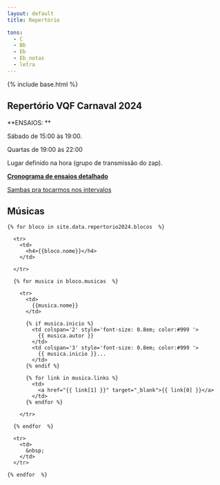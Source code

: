 ```yaml
---
layout: default
title: Repertório

tons:
  - C
  - Bb
  - Eb
  - Eb_notas
  - letra
---
```

{% include base.html %}

<style type="text/css" media="screen">
  td {
    padding: 5px 10px;
  }

  h4 {
    font-size: 1.5em;
    font-weight: bold;
    margin-top:30px;
  }
</style>


## Repertório VQF Carnaval 2024

**ENSAIOS: **

Sábado de 15:00 às 19:00.

Quartas de 19:00 às 22:00

Lugar definido na hora (grupo de transmissão do zap).


**[Cronograma de ensaios detalhado](https://www.notion.so/VQF-2024-7a4da96019db4a60b1739d0a8b9703e3?pvs=4)**

[Sambas pra tocarmos nos intervalos](https://proximal-bench-36b.notion.site/Sambas-VQF-7266d6052fdc4f6581aa41439a997d66)

## Músicas

  <table>

    {% for bloco in site.data.repertorio2024.blocos  %}

      <tr>
        <td>
          <h4>{{bloco.nome}}</h4>
        </td>

      </tr>

      {% for musica in bloco.musicas  %}

        <tr>
          <td>
            {{musica.nome}}
          </td>

          {% if musica.inicio %}
            <td colspan='2' style='font-size: 0.8em; color:#999 '>
              {{ musica.autor }}
            </td>
            <td colspan='3' style='font-size: 0.8em; color:#999 '>
              {{ musica.inicio }}...
            </td>
          {% endif %}

          {% for link in musica.links %}
            <td>
              <a href="{{ link[1] }}" target="_blank">{{ link[0] }}</a>
            </td>
          {% endfor %}

        </tr>

      {% endfor  %}

      <tr>
        <td>
          &nbsp;
        </td>
      </tr>

    {% endfor  %}


  </table>


